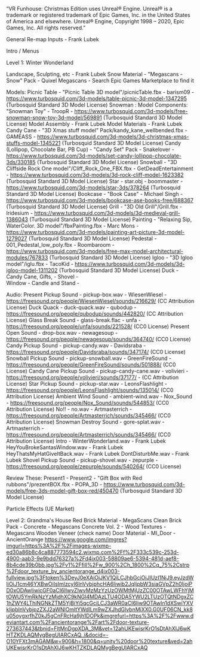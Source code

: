 “VR Funhouse: Christmas Edition uses Unreal® Engine. Unreal® is a trademark or registered trademark of Epic Games, Inc. in the United States of America and elsewhere.
Unreal® Engine, Copyright 1998 – 2020, Epic Games, Inc. All rights reserved.”


General
Re-map Inputs - Frank Lubek



Intro / Menus



Level 1: Winter Wonderland

Landscape, Sculpting, etc - Frank Lubek
Snow Material - "Megascans - Snow" Pack - Quixel Megascans - Search Epic Games Marketplace to find it

Models:
Picnic Table - "Picnic Table 3D model"/picnicTable.fbx - barism09 - https://www.turbosquid.com/3d-models/table-picnic-3d-model-1347295 (Turbosquid Standard 3D Model License)
Snowman :
	Model Components: "Snowman Toy" - TroopR - https://www.turbosquid.com/3d-models/free-snowman-snow-toy-3d-model/569891 (Turbosquid Standard 3D Model License)
	Model Assembly - Frank Lubek
	Model Materials - Frank Lubek
Candy Cane - "3D Xmas stuff model" Pack/kandy_kane_wellbended.fbx - GAMEASS - https://www.turbosquid.com/3d-models/3d-christmas-xmas-stuffs-model-1345221 (Turbosquid Standard 3D Model License)
Candy (Lollipop, Chocolate Bar, PB Cup) - "Candy Set" Pack - Snakelover - https://www.turbosquid.com/3d-models/set-candy-lollipop-chocolate-3ds/330185 (Turbosquid Standard 3D Model License)
Snowball - "3D Cliffside Rock One model"/Cliff_Rock_One_FBX.fbx - GetDeadEntertainment - https://www.turbosquid.com/3d-models/3d-rock-cliff-model-1623382 (Turbosquid Standard 3D Model License)
Star - star.obj - boommaster - https://www.turbosquid.com/3d-models/star-3ds/378264 (Turbosquid Standard 3D Model License)
Bookcase - "Book Case" - Michael Singh - https://www.turbosquid.com/3d-models/bookcase-ase-books-free/688367 (Turbosquid Standard 3D Model License)
Grill - "3D Old Grill"/Grill.fbx - Iridesium - https://www.turbosquid.com/3d-models/3d-medieval-grill-1386043 (Turbosquid Standard 3D Model License)
Painting - "Relaxing Sip, WaterColor. 3D model"/fbxPainting.fbx - Marc Mons - https://www.turbosquid.com/3d-models/painting-art-picture-3d-model-1279027 (Turbosquid Standard 3D Model License)
Pedestal - 001_Pedestal_low_poly.fbx - Roombaroom - https://www.turbosquid.com/3d-models/free-max-model-architectural-modules/767833 (Turbosquid Standard 3D Model License)
Igloo - "3D Igloo model"/iglu.fbx - TacoKid - https://www.turbosquid.com/3d-models/3d-igloo-model-1311202 (Turbosquid Standard 3D Model License)
Duck - 
Candy Cane, Gifts, -
Shovel -  
Window - 
Candle and Stand - 



Audio:
Present Pickup Sound - pickup-box.wav - WiesenWiesel - https://freesound.org/people/WiesenWiesel/sounds/216629/ (CC Attribution License)
Duck Quack - duck-quack.wav - qubodup - https://freesound.org/people/qubodup/sounds/442820/ (CC Attribution License)
Glass Break Sound - glass-break.flac - unfa - https://freesound.org/people/unfa/sounds/221528/ (CC0 License)
Present Open Sound - drop-box.wav - newagesoup - https://freesound.org/people/newagesoup/sounds/364740/ (CC0 License)
Candy Pickup Sound - pickup-candy.wav - Davidsraba - https://freesound.org/people/Davidsraba/sounds/347174/ (CC0 License)
Snowball Pickup Sound - pickup-snowball.wav - GreenFireSound - https://freesound.org/people/GreenFireSound/sounds/501888/ (CC0 License)
Candy Cane Pickup Sound - pickup-candy-cane.wav - volivieri - https://freesound.org/people/volivieri/sounds/37177/ - (CC Attribution License)
Star Pickup Sound - pickup-star.wav - LeonsFlashlight - https://freesound.org/people/LeonsFlashlight/sounds/135014/ (CC0 Attribution License)
Ambient Wind Sound - ambient-wind.wav - Nox_Sound - https://freesound.org/people/Nox_Sound/sounds/544853/ (CC0 Attribution License)
No!! - no.wav - Artmasterrich - https://freesound.org/people/Artmasterrich/sounds/345466/ (CC0 Attribution License)
Snowman Destroy Sound - gore-splat.wav - Artmasterrich - https://freesound.org/people/Artmasterrich/sounds/345466/ (CC0 Attribution License)
Intro - WinterWonderland.wav - Frank Lubek
HeyYouBrokeSantasWindow.wav - Frank Lubek
HeyThatsMyHatGiveItBack.wav - Frank Lubek
DontDisturbMe.wav - Frank Lubek
Shovel Pickup Sound - pickup-shovel.wav - zepurple - https://freesound.org/people/zepurple/sounds/540264/ (CC0 License)



Review These:
Present1 - 
Present2 - "Gift Box with Red rubbons"/prezentBOX.fbx - POPA_3D - https://www.turbosquid.com/3d-models/free-3ds-model-gift-box-red/450470 (Turbosquid Standard 3D Model License)


Particle Effects (UE Market)




Level 2: Grandma's House
Red Brick Material - MegaScans Clean Brick Pack - 
Concrete - Megascans Concrete Vol. 2 - 
Wood Textures - Megascans Wooden Veneer (check name)
Door Material - MI_Door - AncientOrange https://www.google.com/imgres?imgurl=https%3A%2F%2Fimages-wixmp-ed30a86b8c4ca887773594c2.wixmp.com%2Ff%2F333c539c-253d-4900-aab3-9e9bdd76327a%2Fd4ix003-58809ae6-5394-481d-aef8-8b4cde39b0bb.jpg%2Fv1%2Ffill%2Fw_900%2Ch_1800%2Cq_75%2Cstrp%2Fdoor_texture_by_ancientorange_d4ix003-fullview.jpg%3Ftoken%3DeyJ0eXAiOiJKV1QiLCJhbGciOiJIUzI1NiJ9.eyJzdWIiOiJ1cm46YXBwOiIsImlzcyI6InVybjphcHA6Iiwib2JqIjpbW3siaGVpZ2h0IjoiPD0xODAwIiwicGF0aCI6IlwvZlwvMzMzYzUzOWMtMjUzZC00OTAwLWFhYjMtOWU5YmRkNzYzMjdhXC9kNGl4MDAzLTU4ODA5YWU2LTUzOTQtNDgxZC1hZWY4LThiNGNkZTM5YjBiYi5qcGciLCJ3aWR0aCI6Ijw9OTAwIn1dXSwiYXVkIjpbInVybjpzZXJ2aWNlOmltYWdlLm9wZXJhdGlvbnMiXX0.G0UF06CN_kk8u05oygxrfhZ0kJ5gCnFRcHa9jh1DOPk&imgrefurl=https%3A%2F%2Fwww.deviantart.com%2Fancientorange%2Fart%2Fdoor-texture-273637443&tbnid=FltMnDgpXDA_3M&vet=12ahUKEwisrKrO1sDtAhXIJ6wKHTZKDLAQMygBegUIARCxAQ..i&docid=-O10YFXt3mAGAM&w=900&h=1800&q=unity%20door%20texture&ved=2ahUKEwisrKrO1sDtAhXIJ6wKHTZKDLAQMygBegUIARCxAQ
